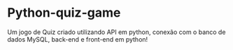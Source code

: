 # Python-quiz-game
Um jogo de Quiz criado utilizando API em python, conexão com o banco de dados MySQL, back-end e front-end em python!
